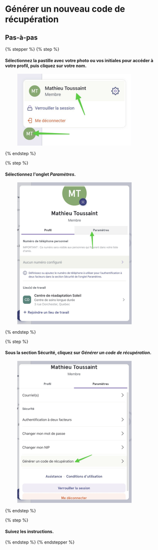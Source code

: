# Générer un nouveau code de récupération

## Pas-à-pas

{% stepper %}
{% step %}
#### Sélectionnez la pastille avec votre photo ou vos initiales pour accéder à votre profil, puis cliquez sur votre nom.

<div align="left"><figure><img src="../../.gitbook/assets/generer-un-nouveau-code-de-recuperation  - Step 2.jpeg" alt="" width="375"><figcaption></figcaption></figure></div>
{% endstep %}

{% step %}
#### Sélectionnez l'onglet _Paramètres_.

<div align="left"><figure><img src="../../.gitbook/assets/generer-un-nouveau-code-de-recuperation  - Step 3.jpeg" alt="" width="375"><figcaption></figcaption></figure></div>
{% endstep %}

{% step %}
#### Sous la section Sécurité, cliquez sur _Générer un code de récupération_.

<div align="left"><figure><img src="../../.gitbook/assets/generer-un-nouveau-code-de-recuperation  - Step 4.jpeg" alt="" width="375"><figcaption></figcaption></figure></div>
{% endstep %}

{% step %}
#### Suivez les instructions.
{% endstep %}
{% endstepper %}
